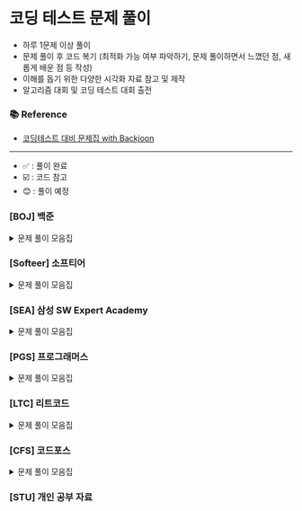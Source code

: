 
# 코딩 테스트 문제 풀이

- 하루 1문제 이상 풀이
- 문제 풀이 후 코드 복기 (최적화 가능 여부 파악하기, 문제 풀이하면서 느꼈던 점, 새롭게 배운 점 등 작성)
- 이해를 돕기 위한 다양한 시각화 자료 참고 및 제작
- 알고리즘 대회 및 코딩 테스트 대회 출전

### 📚 Reference
- [코딩테스트 대비 문제집 with Backjoon](https://github.com/tony9402/baekjoon)

---
- ✅ : 풀이 완료
- ☑️ : 코드 참고
- :blush: : 풀이 예정
### [BOJ] 백준



<details>
	<summary>문제 풀이 모음집</summary>
  </br>


|     번호      | 이름                                                       |  난이도   | 코드                                                                                                                  | 시간 | 유형                     |      상태      |
|:-----------:|:---------------------------------------------------------|:------:|:--------------------------------------------------------------------------------------------------------------------|:---|:-----------------------|:------------:|
| **_1182_**  | [부분수열의 합](https://www.acmicpc.net/problem/1182)          |  실버 2  | [BOJ/BackTracking/P1182]()   | -  | `BackTracking`         |   ✅    |
| **_6603_**  | [로또](https://www.acmicpc.net/problem/6603)               |  실버 2  | [BOJ/BackTracking/P6603]()   | -  | `BackTracking`         |   ✅    |
| **_9663_**  | [N-Queen](https://www.acmicpc.net/problem/9663)          |  골드 4  | [BOJ/BackTracking/P9663](https://github.com/hoooddy/CodingTest/tree/master/CodingTest/src/BOJ/BackTracking/P9663/Main.java)   | -  | `BackTracking`         |   ✅    |
| **_15649_** | [N과 M (1)](https://www.acmicpc.net/problem/15649)        |  실버 3  | [BOJ/BackTracking/P15649](https://github.com/hoooddy/CodingTest/tree/master/CodingTest/src/BOJ/BackTracking/P15649/Main.java) | -  | `BackTracking`         |      ✅       |
| **_15650_** | [N과 M (2)](https://www.acmicpc.net/problem/15650)        |  실버 3  | [BOJ/BackTracking/P15650](https://github.com/hoooddy/CodingTest/tree/master/CodingTest/src/BOJ/BackTracking/P15650/Main.java) | -  | `BackTracking`         |      ✅       |
| **_15651_** | [N과 M (3)](https://www.acmicpc.net/problem/15651)        |  실버 3  | [BOJ/BackTracking/P15651](https://github.com/hoooddy/CodingTest/tree/master/CodingTest/src/BOJ/BackTracking/P15651/Main.java) | -  | `BackTracking`         |      ✅       |
| **_15652_** | [N과 M (4)](https://www.acmicpc.net/problem/15652)        |  실버 3  | [BOJ/BackTracking/P15652](https://github.com/hoooddy/CodingTest/tree/master/CodingTest/src/BOJ/BackTracking/P15652/Main.java) | -  | `BackTracking`         |      ✅       |
| **_15654_** | [N과 M (5)](https://www.acmicpc.net/problem/15654)        |  실버 3  | [BOJ/BackTracking/P15654](https://github.com/hoooddy/CodingTest/tree/master/CodingTest/src/BOJ/BackTracking/P15654/Main.java) | -  | `BackTracking`         |      ✅       |
| **_15655_** | [N과 M (6)](https://www.acmicpc.net/problem/15655)        |  실버 3  | [BOJ/BackTracking/P15655](https://github.com/hoooddy/CodingTest/tree/master/CodingTest/src/BOJ/BackTracking/P15655/Main.java) | -  | `BackTracking`         |      ✅       |
| **_15656_** | [N과 M (7)](https://www.acmicpc.net/problem/15656)        |  실버 3  | [BOJ/BackTracking/P15656](https://github.com/hoooddy/CodingTest/tree/master/CodingTest/src/BOJ/BackTracking/P15656/Main.java) | -  | `BackTracking`         |      ✅       |
| **_15657_** | [N과 M (8)](https://www.acmicpc.net/problem/15657)        |  실버 3  | [BOJ/BackTracking/P15657](https://github.com/hoooddy/CodingTest/tree/master/CodingTest/src/BOJ/BackTracking/P15657/Main.java) | -  | `BackTracking`         |      ✅       |
| **_15663_** | [N과 M (9)](https://www.acmicpc.net/problem/15663)        |  실버 2  | [BOJ/BackTracking/P15663](https://github.com/hoooddy/CodingTest/tree/master/CodingTest/src/BOJ/BackTracking/P15663/Main.java) |    | `BackTracking`         |      ✅       |
| **_15664_** | [N과 M (10)](https://www.acmicpc.net/problem/15664)       |  실버 2  | [BOJ/BackTracking/P15664](https://github.com/hoooddy/CodingTest/tree/master/CodingTest/src/BOJ/BackTracking/P15664/Main.java) |    | `BackTracking`         |      ✅       |
| **_15665_** | [N과 M (11)](https://www.acmicpc.net/problem/15665)       |  실버 2  | [BOJ/BackTracking/P15665](https://github.com/hoooddy/CodingTest/tree/master/CodingTest/src/BOJ/BackTracking/P15665/Main.java) |    | `BackTracking`         |      ✅       |
| **_15666_** | [N과 M (12)](https://www.acmicpc.net/problem/15666)       |  실버 2  | [BOJ/BackTracking/P15666](https://github.com/hoooddy/CodingTest/tree/master/CodingTest/src/BOJ/BackTracking/P15666/Main.java) |    | `BackTracking`         |      ✅       |
| **_16987_** | [계란으로 계란치기](https://www.acmicpc.net/problem/16987)       |  골드 5  | [BOJ/BackTracking/P16987]() |    | `BackTracking`         |      ☑️       |
| **_1012_**  | [유기농 배추](https://www.acmicpc.net/problem/6236)           |  실버 2  | [BOJ/BFS/P1012](https://github.com/hoooddy/CodingTest/tree/master/CodingTest/src/BOJ/BFS/P1012/Main.java)                     | -  | `BFS`                  |   ✅   |
| **_1260_**  | [DFS와 BFS](https://www.acmicpc.net/problem/1260)         |  실버 2  | [BOJ/BFS/P1260](https://github.com/hoooddy/CodingTest/tree/master/CodingTest/src/BOJ/BFS/P1260/Main.java)                     | -  | `BFS`                  |      ✅       |
| **_1707_**  | [이분 그래프](https://www.acmicpc.net/problem/1707)           |  골드 4  | [BOJ/BFS/P1707](https://github.com/hoooddy/CodingTest/tree/master/CodingTest/src/BOJ/BFS/P1707/Main.java)                     | -  | `BFS`                  |      ✅       |
| **_2178_**  | [미로 탐색](https://www.acmicpc.net/problem/2178)            |  실버 1  | [BOJ/BFS/P2178](https://github.com/hoooddy/CodingTest/tree/master/CodingTest/src/BOJ/BFS/P2178/Main.java)                     | -  | `BFS`                  |      ✅       |
| **_2606_**  | [바이러스](https://www.acmicpc.net/problem/2606)             |  실버 3  | [BOJ/BFS/P2606](https://github.com/hoooddy/CodingTest/tree/master/CodingTest/src/BOJ/BFS/P2606/Main.java)                     | -  | `BFS`                  |      ✅       |
| **_3055_**  | [탈출](https://www.acmicpc.net/problem/3055)               |  골드 4  | [BOJ/BFS/P3055](https://github.com/hoooddy/CodingTest/tree/master/CodingTest/src/BOJ/BFS/P3055/Main.java)                     | -  | `BFS`                  |   :blush:    |
| **_7576_**  | [토마토](https://www.acmicpc.net/problem/7576)              |  골드 5  | [BOJ/BFS/P7576](https://github.com/hoooddy/CodingTest/tree/master/CodingTest/src/BOJ/BFS/P7576/Main.java)                     | -  | `BFS`                  |      ✅       |
| **_7569_**  | [토마토](https://www.acmicpc.net/problem/7569)              |  골드 5  | [BOJ/BFS/P7569](https://github.com/hoooddy/CodingTest/tree/master/CodingTest/src/BOJ/BFS/P7569)                     |    | `BFS`                  |      ✅       |
| **_11724_** | [연결 요소의 개수](https://www.acmicpc.net/problem/11724)       |  실버 2  | [BOJ/BFS/P11724](https://github.com/hoooddy/CodingTest/tree/master/CodingTest/src/BOJ/BFS/P11724/Main.java)                   | -  | `BFS`                  |      ✅       |
| **_21922_** | [학부 연구생 민상](https://www.acmicpc.net/problem/21922)       |  골드 5  | [BOJ/BFS/21922](https://github.com/hoooddy/CodingTest/tree/master/CodingTest/src/BOJ/BFS/21922/Main.java)                     | -  | `BFS`                  |      ✅       |
| **_1920_**  | [수 찾기](https://www.acmicpc.net/problem/1920)             |  실버 4  | [BOJ/BinarySearch/P1920](https://github.com/hoooddy/CodingTest/tree/master/CodingTest/src/BOJ/BinarySearch/P1920/Main.java)   | -  | `BinarySearch`         |   ✅   |
| **_2805_**  | [나무 자르기](https://www.acmicpc.net/problem/2805)           |  실버 2  | [BOJ/BinarySearch/P2805](https://github.com/hoooddy/CodingTest/tree/master/CodingTest/src/BOJ/BinarySearch/P2805/Main.java)   | -  | `BinarySearch`         |   :blush:    |
| **_2343_**  | [기타 레슨](https://www.acmicpc.net/problem/2343)            |  실버 1  | [BOJ/BinarySearch/P2343](https://github.com/hoooddy/CodingTest/tree/master/CodingTest/src/BOJ/BinarySearch/P2343/Main.java)   | -  | `BinarySearch`         |     ☑️      |
| **_6236_**  | [용돈 관리](https://www.acmicpc.net/problem/6236)            |  실버 1  | [BOJ/BinarySearch/P6236](https://github.com/hoooddy/CodingTest/tree/master/CodingTest/src/BOJ/BinarySearch/P6236/Main.java)   | -  | `BinarySearch`         |   :blush:   |
| **_1759_**  | [암호 만들기](https://www.acmicpc.net/problem/1759)           |  골드 5  | [BOJ/DFS/P1759](https://github.com/hoooddy/CodingTest/tree/master/CodingTest/src/BOJ/DFS/P1759/Main.java)                     | -  | `DFS`                  |      ✅       |
| **_14712_** | [넴모넴모 (Easy)](https://www.acmicpc.net/problem/14712)     |  골드 5  | [BOJ/DFS/P14712](https://github.com/hoooddy/CodingTest/tree/master/CodingTest/src/BOJ/DFS/P14712/Main.java)                   | -  | `DFS`                  |      ☑️       |
| **_1003_**  | [피보나치 함수](https://www.acmicpc.net/problem/1003)          |  실버 3  | [BOJ/DP/P1003](https://github.com/hoooddy/CodingTest/tree/master/CodingTest/src/BOJ/DP/P1003/Main.java)                       | -  | `DP`                   |      ✅       |
| **_1463_**  | [1로 만들기](https://www.acmicpc.net/problem/1463)           |  실버 3  | [BOJ/DP/P1463](https://github.com/hoooddy/CodingTest/tree/master/CodingTest/src/BOJ/DP/P1463/Main.java)                       | -  | `DP`                   |      ✅       |
| **_2294_**  | [동전 1](https://www.acmicpc.net/problem/2294)             |  골드5   | [BOJ/DP/P2294](https://github.com/hoooddy/CodingTest/tree/master/CodingTest/src/BOJ/DP/P2294/Main.java)                       | -  | `DP`                   |      ☑️       |
| **_9095_**  | [1, 2, 3 더하기](https://www.acmicpc.net/problem/9095)      |  실버 3  | [BOJ/DP/P9095](https://github.com/hoooddy/CodingTest/tree/master/CodingTest/src/BOJ/DP/P9095/Main.java)                       | -  | `DP`                   |      ✅       |
| **_10844_** | [쉬운 계단수](https://www.acmicpc.net/problem/10844)          |  실버 1  | [BOJ/DP/P10844](https://github.com/hoooddy/CodingTest/tree/master/CodingTest/src/BOJ/DP/P10844/Main.java)                     | -  | `DP`                   |      ✅       |
| **_11057_** | [오르막 수](https://www.acmicpc.net/problem/11057)           |  실버 1  | [BOJ/DP/P11057]()                     | -  | `DP`                   |      ✅       |
| **_11053_** | [가장 긴 증가하는 부분 수열](https://www.acmicpc.net/problem/11053) |  실버 2  | [BOJ/DP/P11053]()                     | -  | `DP`, `LIS`            |      ☑️       |
| **_11726_** | [2×n 타일링](https://www.acmicpc.net/problem/11726)         |  실버 3  | [BOJ/DP/P11726](https://github.com/hoooddy/CodingTest/tree/master/CodingTest/src/BOJ/DP/P11726/Main.java)                     | -  | `DP`                   |      ✅       |
| **_11727_** | [2×n 타일링 2](https://www.acmicpc.net/problem/11727)       |  실버 3  | [BOJ/DP/P11727](https://github.com/hoooddy/CodingTest/tree/master/CodingTest/src/BOJ/DP/P11727/Main.java)                     | -  | `DP`                   |      ✅       |
| **_12852_** | [1로 만들기 2](https://www.acmicpc.net/problem/12852)        |  골드 5  | [BOJ/DP/P12852]()                     | -  | `DP`                   |   ✅    |
| **_12865_** | [평범한 배낭](https://www.acmicpc.net/problem/12865)          |  골드 5  | [BOJ/DP/P12865]()                     | -  | `DP`                   |   ☑️    |
| **_9184_**  | [신나는 함수 실행](https://www.acmicpc.net/problem/9184)        |  실버 2  | [BOJ/DP/P9184](https://github.com/hoooddy/CodingTest/tree/master/CodingTest/src/BOJ/DP/P9184/Main.java)                       | -  | `DP`                   |      ☑️      |
| **_14476_** | [최대공약수 하나 빼기](https://www.acmicpc.net/problem/14476)     |  골드 2  | [BOJ/GCD/P14476](https://github.com/hoooddy/CodingTest/tree/master/CodingTest/src/BOJ/GCD/P14476/Main.java)                   | -  | `GCD`                  |   :blush:    |
| **_2252_**  | [줄 세우기](https://www.acmicpc.net/problem/2252)            |  골드 3  | [BOJ/Graph/P2252](https://github.com/hoooddy/CodingTest/tree/master/CodingTest/src/BOJ/Graph/P2252/Main.java)                 | -  | `Graph`                |   :blush:    |
| **_1202_**  | [보석 도둑](https://www.acmicpc.net/problem/1202)            |  골드 2  | [BOJ/Greedy/P1202](https://github.com/hoooddy/CodingTest/tree/master/CodingTest/src/BOJ/Greedy/P1202/Main.java)               | -  | `Greedy`               |   :blush:    |
| **_12933_** | [오리](https://www.acmicpc.net/problem/12933)              |  실버 2  | [BOJ/Greedy/P12933](https://github.com/hoooddy/CodingTest/tree/master/CodingTest/src/BOJ/Greedy/P12933/Main.java)             | -  | `Greedy`               |      ✅ |
| **_1927_**  | [최소 힙](https://www.acmicpc.net/problem/1927)             |  실버 2  | [BOJ/Heap/P1927](https://github.com/hoooddy/CodingTest/tree/master/CodingTest/src/BOJ/Heap/P1927/Main.java)                   | -  | `Heap`                 |   ☑️    |
| **_11279_** | [최대 힙](https://www.acmicpc.net/problem/11279)            |  실버 2  | [BOJ/Heap/P11279](https://github.com/hoooddy/CodingTest/tree/master/CodingTest/src/BOJ/Heap/P11279/Main.java)                 | -  | `Heap`                 |   :blush:    |
| **_9251_**  | [LCS](https://www.acmicpc.net/problem/11279)             |  골드 5  | [BOJ/LCS/9251](https://github.com/hoooddy/CodingTest/tree/master/CodingTest/src/BOJ/LCS/9251/Main.java)                       | -  | `LCS`                  |   :blush:    |
| **_1717_**  | [집합의 표현](https://www.acmicpc.net/problem/1717)           |  골드 5  | [BOJ/Set/P1717](https://github.com/hoooddy/CodingTest/tree/master/CodingTest/src/BOJ/Set/P1717/Main.java)                     | -  | `Set`                  |   :blush:    |
| **_1713_**  | [후보 추천하기](https://www.acmicpc.net/problem/1713)          |  실버 1  | [BOJ/Simulation/P1713](https://github.com/hoooddy/CodingTest/tree/master/CodingTest/src/BOJ/Simulation/P1713/Main.java)       | -  | `Simulation`           |   :blush:    |
| **_2042_**  | [구간 합 구하기](https://www.acmicpc.net/problem/2042)         |  골드 5  | [BOJ/Tree/IndexedTree](https://github.com/hoooddy/CodingTest/tree/master/CodingTest/src/BOJ/Tree/IndexedTree/P2042/Main.java) | -  | `Tree`, `Indexed Tree` |   :blush:    |
| **_2243_**  | [사탕상자](https://www.acmicpc.net/problem/2243)             | 플래티넘 5 | [BOJ/Tree/IndexedTree](https://github.com/hoooddy/CodingTest/tree/master/CodingTest/src/BOJ/Tree/IndexedTree/P2243/Main.java) | -  | `Tree`, `Indexed Tree` |   :blush:    |
| **_1922_**  | [네트워크 연결](https://www.acmicpc.net/problem/1922)          |  골드 4  | [BOJ/MST/P1922](https://github.com/hoooddy/CodingTest/tree/master/CodingTest/src/BOJ/MST/P1922/Main.java)                     | -  | `Tree`, `MST`          |   :blush:    |
| **_2043_**  | [수 묶기](https://www.acmicpc.net/problem/2043)             | 플래티넘 2 | [BOJ/Tree/P2043](https://github.com/hoooddy/CodingTest/tree/master/CodingTest/src/BOJ/Tree/P2043/Main.java)                   | -  | `Tree`                 |   :blush:    |
| **_9202_**  | [Boggle](https://www.acmicpc.net/problem/9202)           | 플래티넘 5 | [BOJ/Trie/P9202](https://github.com/hoooddy/CodingTest/tree/master/CodingTest/src/BOJ/Trie/P9202/Main.java)                   | -  | `Trie`                 |   :blush:    |
| **_1806_**  | [부분합](https://www.acmicpc.net/problem/1806)              |  골드 4  | [BOJ/TwoPointer/P1806](https://github.com/hoooddy/CodingTest/tree/master/CodingTest/src/BOJ/TwoPointer/P1806/Main.java)       | -  | `TwoPointer`           |      ✅       |
| **_2003_**  | [수들의 합 2](https://www.acmicpc.net/problem/2003)          |  실버 4  | [BOJ/TwoPointer/P2003](https://github.com/hoooddy/CodingTest/tree/master/CodingTest/src/BOJ/TwoPointer/P2003/Main.java)       | -  | `TwoPointer`           |      ✅       |
| **_2143_**  | [두 배열의 합](https://www.acmicpc.net/problem/2143)          |  골드 3  | [BOJ/TwoPointer/P2143](https://github.com/hoooddy/CodingTest/tree/master/CodingTest/src/BOJ/TwoPointer/P2143/Main.java)       | -  | `TwoPointer`           |      ☑️      |
| **_1253_**  | [좋다](https://www.acmicpc.net/problem/1253)               |  골드 4  | [BOJ/TwoPointer/P1253](https://github.com/hoooddy/CodingTest/tree/master/CodingTest/src/BOJ/TwoPointer/P1253/Main.java)       | -  | `TwoPointer`           |      ☑️      |



</details>

### [Softeer] 소프티어

<details>
	<summary>문제 풀이 모음집</summary>
  </br>


|     번호     | 이름                                                                           |  난이도   | 코드                                                                                                                                                                              | 시간 | 유형                    |
|:----------:|:-----------------------------------------------------------------------------|:------:|:--------------------------------------------------------------------------------------------------------------------------------------------------------------------------------|:---|:----------------------|
| **_6294_** | [성적 평균](https://softeer.ai/practice/6294)                                    | Level3 | [Softeer/성적_평균](https://github.com/hoooddy/CodingTest/tree/master/CodingTest/src/Softeer/성적_평균/Main.java)                                                                       | -  | ``                    |    ✅ |
| **_6273_** | [택배 마스터 광우](https://softeer.ai/practice/6273)                                | Level3 | [Softeer/택배_마스터_광우](https://github.com/hoooddy/CodingTest/tree/master/CodingTest/src/Softeer/택배_마스터_광우/Main.java)                                                               | -  | `DFS`                 |   ✅  |
| **_7594_** | [나무 조경](https://softeer.ai/practice/7594)                                    | Level3 | [Softeer/나무_조경](https://github.com/hoooddy/CodingTest/tree/master/CodingTest/src/Softeer/나무_조경/Main.java)                                                                       | -  | ``                    |   ✅  |
| **_9495_** | [Hanyang_Popularity_Exceeding_Competition](https://softeer.ai/practice/9495) | Level3 | [Softeer/Hanyang_Popularity_Exceeding_Competition](https://github.com/hoooddy/CodingTest/tree/master/CodingTest/src/Softeer/Hanyang_Popularity_Exceeding_Competition/Main.java) | -  | `DP`                  | ☑️   |
| **_9496_** | [Pipelined](https://softeer.ai/practice/9496)                                | Level3 | [Softeer/Pipelined](https://github.com/hoooddy/CodingTest/tree/master/CodingTest/src/Softeer/Pipelined/Main.java)                                                               | -  | `Greedy`              |   ✅  |
| **_6246_** | [순서대로 방문하기](https://softeer.ai/practice/6246)                                | Level3 | [Softeer/순서대로_방문하기](https://github.com/hoooddy/CodingTest/tree/master/CodingTest/src/Softeer/순서대로_방문하기/Main.java)                                                               | -  | `DFS`                 | ✅    |
| **_6279_** | [스마트 물류](https://softeer.ai/practice/6279)                                   | Level3 | [Softeer/스마트_물류](https://github.com/hoooddy/CodingTest/tree/master/CodingTest/src/Softeer/스마트_물류/Main.java)                                                                     | -  | `Greedy`              | ☑️    |
| **_6289_** | [우물 안 개구리](https://softeer.ai/practice/6289)                                 | Level3 | [Softeer/우물_안_개구리](https://github.com/hoooddy/CodingTest/tree/master/CodingTest/src/Softeer/우물_안_개구리/Main.java)                                                                 | -  | ``                    |    ✅ |
| **_6247_** | [자동차 테스트](https://softeer.ai/practice/6247)                                  | Level3 | [Softeer/자동차_테스트](https://github.com/hoooddy/CodingTest/tree/master/CodingTest/src/Softeer/자동차_테스트/Main.java)                                                                   | -  | `Hash`,`BinarySearch` |   ✅  |
| **_6255_** | [플레이페어 암호](https://softeer.ai/practice/6255)                                 | Level3 | [Softeer/플레이페어_암호](https://github.com/hoooddy/CodingTest/tree/master/CodingTest/src/Softeer/플레이페어_암호/Main.java)                                                                 | -  | `Simulation`          |   ✅  |
| **_7721_** | [루돌프 월드컵](https://softeer.ai/practice/7721)                                  | Level3 | [Softeer/루돌프_월드컵](https://github.com/hoooddy/CodingTest/tree/master/CodingTest/src/Softeer/루돌프_월드컵/Main.java)                                                                   | -  | `DFS`                 |     ✅ |
| **_6250_** | [성적 평가](https://softeer.ai/practice/6250)                                    | Level3 | [Softeer/성적_평가](https://github.com/hoooddy/CodingTest/tree/master/CodingTest/src/Softeer/성적_평가/Main.java)                                                                       | -  | `Hash`                |     ✅ |
| **_6275_** | [로봇이 지나간 경로](https://softeer.ai/practice/6275)                               | Level3 | [Softeer/로봇이_지나간_경로]()                                                             | -  | ``                    |   :blush:   |
| **_6261_** | [코딩 테스트 세트](https://softeer.ai/practice/6261)                                | Level3 | [Softeer/코딩_테스트_세트]()                                                               | -  | ``                    |   :blush:   |
| **_6265_** | [이미지 프로세싱](https://softeer.ai/practice/6265)                                 | Level3 | [Softeer/이미지_프로세싱](https://github.com/hoooddy/CodingTest/tree/master/CodingTest/src/Softeer/이미지_프로세싱/Main.java)                                                                 | -  | `BFS`                 |   ✅   |
| **_6291_** | [강의실 배정](https://softeer.ai/practice/6291)                                   | Level3 | [Softeer/강의실_배정](https://github.com/hoooddy/CodingTest/tree/master/CodingTest/src/Softeer/강의실_배정/Main.java)                                                                     | -  | `Greedy`              |   ✅   |
| **_6251_** | [업무 처리](https://softeer.ai/practice/6251)                                    | Level3 | [Softeer/업무_처리](https://github.com/hoooddy/CodingTest/tree/master/CodingTest/src/Softeer/업무_처리/Main.java)                                                                       | -  | `완전이진트리`              |   ✅ |
| **_6256_** | [교차로](https://softeer.ai/practice/6256)                                      | Level3 | [Softeer/교차로]()                                                                           | -  | ``                    |  :blush: |
| **_6292_** | [수퍼바이러스](https://softeer.ai/practice/6292)                                   | Level3 | [Softeer/수퍼바이러스](https://github.com/hoooddy/CodingTest/tree/master/CodingTest/src/Softeer/수퍼바이러스/Main.java)                                                                     | -  | `DP`                  |  ☑️ |
| **_6293_** | [징검다리](https://softeer.ai/practice/6293)                                     | Level3 | [Softeer/징검다리]()                                                                         | -  | `LIS`                 |  :blush:   |
| **_7649_** | [효도 여행](https://softeer.ai/practice/7649)                                    | Level3 | [Softeer/효도_여행]()                                                                       | -  | `LCS`                 |  :blush:   |
| **_6276_** | [Garage Game](https://softeer.ai/practice/6276)                              | Level3 | [Softeer/GarageGame]()                                                             | -  | ``                    |  :blush:  |

</details>

### [SEA] 삼성 SW Expert Academy

<details>
	<summary>문제 풀이 모음집</summary>
  </br>

|     번호      | 이름                                                  |      난이도      | 코드           | 시간 | 유형                 |   상태    |
|:-----------:|:----------------------------------------------------|:-------------:|:-------------|:---|:----------------------|:-------:|
| **_1204_**  | [최빈수 구하기]                                           |      D2       | SWEA//P2143  | -  | ``                    | :blush: |
| **_1206_** | [View]                                      | D3 | SWEA/P1206   | -  | ``                 |    ✅    |
| **_1213_**  | [String]                                            |      D3       | SWEA//P1213  | -  | ``                    | :blush: |
| **_1859_**  | [백만 장자 프로젝트]                                        |      D2       | SWEA//P1859  | -  | ``                    | :blush: |
| **_2382_**  | [미생물 격리]                                            |  모의 SW 역량테스트  | SWEA//P2382  | -  | ``                    |  ☑️   |
| **_4013_**  | [특이한 자석]                                            |  모의 SW 역량테스트  | SWEA//P4013  | -  | ``                    | :blush: |
| **_4223_**  | [삼성이의 트라우마 극복]                                      |      D3       | SWEA//P4223  | -  | ``                    | :blush: |
| **_14510_** | [나무 높이]                                             |      D2       | SWEA//P14510 | -  | ``                    | :blush: |
| **_20739_** | [고대 유적 2]                                           |      D2       | SWEA//P20739 | -  | ``                    | :blush: |
| **_21131_** | [행렬정렬]                                              |      D3       | SWEA//P21131 | -  | ``                    | :blush: |
| **_22372_** | [직사각형과 점]                                           |      D2       | SWEA//P22372 | -  | ``                    | :blush: |
| **_22654_** | [차윤이의 RC카]                                          |      D2       | SWEA//P22654 | -  | ``                    | :blush: |

</details>

### [PGS] 프로그래머스

<details>
	<summary>문제 풀이 모음집</summary>
  </br>


|     번호      | 이름     |  난이도   | 코드              | 시간 | 유형      |   상태    |
|:-----------:|:-------|:------:|:----------------|:---|:--------|:-------:|
| **_42584_** | [주식가격] | Level2 | PGS/주식가격 | -  | `완전 탐색` | ✅  |


</details>

### [LTC] 리트코드

<details>
	<summary>문제 풀이 모음집</summary>
  </br>


|   번호    | 이름                                                                                                                        |  난이도   | 코드                      | 시간 |유형|
|:-------:|:--------------------------------------------------------------------------------------------------------------------------|:------:|:------------------------|:---|:-----|
| **_17_** | [Letter Combinations of a Phone Number](https://leetcode.com/problems/letter-combinations-of-a-phone-number/description/) | Medium | LTC/BackTracking/P15650 | -  | `BackTracking` |    ✅ |

</details>

### [CFS] 코드포스

<details>
	<summary>문제 풀이 모음집</summary>
  </br>

|번호|이름|난이도|코드|시간|유형|
  |::|:-----|:-----:|:-----|:-----|:-----|

</details>



### [STU] 개인 공부 자료
